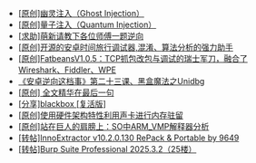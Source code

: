 + [[原创]幽灵注入（Ghost Injection）](https://bbs.kanxue.com/thread-286307.htm)
+ [[原创]量子注入（Quantum Injection）](https://bbs.kanxue.com/thread-286423.htm)
+ [[求助]萌新请教下各位师傅一题逆向](https://bbs.kanxue.com/thread-286524.htm)
+ [[原创]开源的安卓时间旅行调试器,混淆、算法分析的强力助手](https://bbs.kanxue.com/thread-286457.htm)
+ [[原创]FatbeansV1.0.5：TCP抓包改包与调试的瑞士军刀，融合了Wireshark、Fiddler、WPE](https://bbs.kanxue.com/thread-284571.htm)
+ [《安卓逆向这档事》第二十三课、黑盒魔法之Unidbg](https://bbs.kanxue.com/thread-285073.htm)
+ [[原创]  全文精华在最后一句](https://bbs.kanxue.com/thread-286538.htm)
+ [[分享]blackbox [复活版]](https://bbs.kanxue.com/thread-286308.htm)
+ [[原创]使用硬件架构特性利用声卡进行内存驻留](https://bbs.kanxue.com/thread-286422.htm)
+ [[原创]站在巨人的肩膀上：SO中ARM_VMP解释器分析](https://bbs.kanxue.com/thread-286451.htm)
+ [[转帖]InnoExtractor v10.2.0.130 RePack & Portable by 9649](https://bbs.kanxue.com/thread-286310.htm)
+ [[转帖]Burp Suite Professional 2025.3.2（25楼）](https://bbs.kanxue.com/thread-280744.htm)
